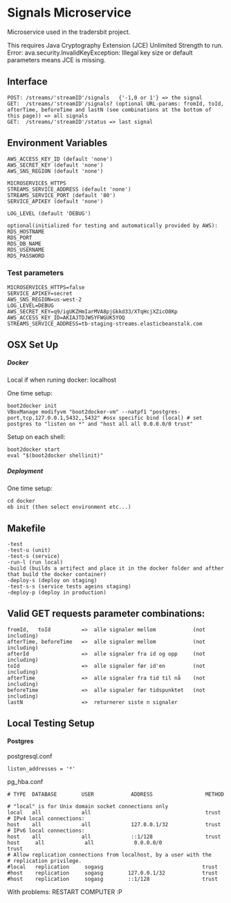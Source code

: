 # Signals Microservice
Microservice used in the tradersbit project.

This requires Java Cryptography Extension (JCE) Unlimited Strength to run.
Error: ava.security.InvalidKeyException: Illegal key size or default parameters means JCE is missing.

## Interface
	POST: /streams/'streamID'/signals 	{'-1,0 or 1'} => the signal
	GET:  /streams/'streamID'/signals? (optional URL-params: fromId, toId, afterTime, beforeTime and lastN (see combinations at the bottom of this page)) => all signals
	GET:  /streams/'streamID'/status => last signal
	
## Environment Variables
	AWS_ACCESS_KEY_ID (default 'none')
	AWS_SECRET_KEY (default 'none')
	AWS_SNS_REGION (default 'none')

    MICROSERVICES_HTTPS
	STREAMS_SERVICE_ADDRESS (default 'none')
	STREAMS_SERVICE_PORT (default '80')
	SERVICE_APIKEY (default 'none')

	LOG_LEVEL (default 'DEBUG')
	
	optional(initialized for testing and automatically provided by AWS):
	RDS_HOSTNAME
	RDS_PORT
	RDS_DB_NAME
	RDS_USERNAME
	RDS_PASSWORD
	
### Test parameters
    MICROSERVICES_HTTPS=false
    SERVICE_APIKEY=secret
	AWS_SNS_REGION=us-west-2
	LOG_LEVEL=DEBUG
	AWS_SECRET_KEY=q9/igUKZHmIarMVA8pjGkkd33/XTqHcjXZicO8Kp
	AWS_ACCESS_KEY_ID=AKIAJTDJWSYFWGUK5YOQ
	STREAMS_SERVICE_ADDRESS=tb-staging-streams.elasticbeanstalk.com

## OSX Set Up
##### Docker
Local if when runing docker: localhost

One time setup:

	boot2docker init
	VBoxManage modifyvm "boot2docker-vm" --natpf1 "postgres-port,tcp,127.0.0.1,5432,,5432" #osx specific bind (local) # set postgres to "listen on *" and "host all all 0.0.0.0/0 trust"

Setup on each shell:

	boot2docker start
	eval "$(boot2docker shellinit)"

##### Deployment
One time setup:
	
	cd docker
	eb init (then select environment etc...)

## Makefile
	-test 
	-test-u (unit)
	-test-s (service)
	-run-l (run local)
	-build (builds a artifect and place it in the docker folder and afther that build the docker container)
	-deploy-s (deploy on staging)
	-test-s-s (service tests ageins staging)
	-deploy-p (deploy in production)
	
## Valid GET requests parameter combinations:
	fromId,   toId      	=>  alle signaler mellom 			(not including)
	afterTime, beforeTime   =>  alle signaler mellom 			(not including)
	afterId              	=>  alle signaler fra id og opp 	(not including)
	toId                	=>  alle signaler før id'en 		(not including)
	afterTime            	=>  alle signaler fra tid til nå 	(not including)
	beforeTime              =>  alle signaler før tidspunktet 	(not including)
	lastN		        	=>  returnerer siste n signaler


## Local Testing Setup

#### Postgres

postgresql.conf

    listen_addresses = '*'

pg_hba.conf

    # TYPE  DATABASE        USER            ADDRESS                 METHOD

    # "local" is for Unix domain socket connections only
    local   all             all                                     trust
    # IPv4 local connections:
    host    all             all             127.0.0.1/32            trust
    # IPv6 local connections:
    host    all             all             ::1/128                 trust
    host     all             all             0.0.0.0/0                 trust
    # Allow replication connections from localhost, by a user with the
    # replication privilege.
    #local   replication     sogasg                                trust
    #host    replication     sogasg        127.0.0.1/32            trust
    #host    replication     sogasg        ::1/128                 trust

With problems: RESTART COMPUTER :P